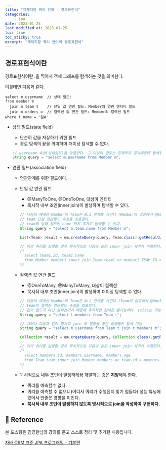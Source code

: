 ```yaml
---
title: "객체지향 쿼리 언어 - 경로표현식"
categories: 
    - jpa
date: 2023-01-25
last_modified_at: 2023-01-25
toc: true
toc_sticky: true
excerpt: "객체지향 쿼리 언어의 경로표현식"
---
```


## 경로표현식이란
경로표현식이란 .을 찍어서 객체 그래프를 탐색하는 것을 의미한다.

이를테면 다음과 같다.

```
select m.username  // 상태 필드:
from member m
  join m.team t    // 단일 값 연관 필드: Member의 연관 엔티티 필드
  join m.orders o  // 컬렉션 값 연관 필드: Member의 컬렉션 필드 
where t.name = '팀A'
```

- 상태 필드(state field)
  - 단순히 값을 저장하기 위한 필드
  - 경로 탐색의 끝을 의미하며 더이상 탐색할 수 없다.
  ```java
  // username 속성(상태필드)을 호출한다. 그 이상의 경로는 존재하지 않기때문에 탐색할 수 없다.
  String query = "select m.username from Member m"; 
  ```

- 연관 필드(association field)
  - 연관관계를 위한 필드이다.
  - 단일 값 연관 필드
    - @ManyToOne, @OneToOne, 대상이 엔티티
    - 묵시적 내부 조인(inner join)이 발생하며 탐색할 수 있다.
    ```java
    // 다음의 예에선 Member와 Team은 N:1 관계를 가진다 (Member의 입장에서 @ManyToOne)
    // team 단일 연관필드 속성을 호출한다. 
    // team의 상태 필드인 name 까지 추가로 탐색할 수 있다.
    String query = "select m.team.name from Member m"; 

    List<Team> result = em.createQuery(query, Team.class).getResultList();

    // 위의 쿼리를 실행할 경우 묵시적으로 다음과 같은 inner join 쿼리가 수행된다.
    /*
      select team1.id, team1.name
      from Member member1 inner join Team team1 on member1.TEAM_ID = team1.id
    */
    ```

  - 컬렉션 값 연관 필드
    - @OneToMany, @ManyToMany, 대상이 컬렉션
    - 묵시적 내부 조인(inner join)이 발생하며 더이상 탐색할 수 없다.
    ```java
    // 다음의 예에선 Member와 Team은 N:1 관계를 가진다 (Team의 입장에서 @OneToMany)
    // team의 컬렉션 연관필드 속성을 호출한다. 
    // 값이 필드가 아닌 컬렉션이기 때문에 추가적인 탐색은 불가능하다. (size는 가능)
    String query = "select t.members from Team t"; 

    // 그러나 다음과 같이 명시적 join 후 별칭을 통한 상태필드 탐색 가능
    String query = "select m.username from Team t join t.members m"; 

    Collection result = em.createQuery(query, Collection.class).getResultList();

    // 위의 쿼리를 실행할 경우 묵시적으로 다음과 같은 inner join 쿼리가 수행된다.
    /*
      select members.id, members.username, members.age
      from Team team inner join Member members on team.id = members.TEAM_ID
    */
    ```

  - 묵시적으로 내부 조인이 발생하게끔 개발하는 것은 **지양**해야 한다.
    - 쿼리를 예측할수 없다.
    - 쿼리를 예측할 수 없으니(어디서 쿼리가 수행된지 찾기 힘들다) 성능 튜닝에 있어서 안좋은 영향을 미친다.
    - **묵시적 내부 조인이 발생하지 않도록 명시적으로 join을 작성하여 구현하자.**

## 📣 Reference
본 포스팅은 김영한님의 강의를 듣고 스스로 정리 및 추가한 내용입니다.

[자바 ORM 표준 JPA 프로그래밍 - 기본편](https://www.inflearn.com/course/ORM-JPA-Basic/dashboard)<br/>
